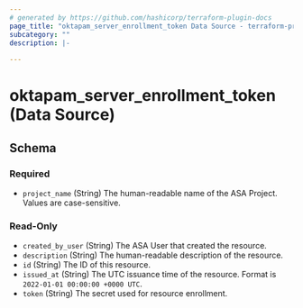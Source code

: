 ```yaml
---
# generated by https://github.com/hashicorp/terraform-plugin-docs
page_title: "oktapam_server_enrollment_token Data Source - terraform-provider-oktapam"
subcategory: ""
description: |-
  
---
```


# oktapam_server_enrollment_token (Data Source)





<!-- schema generated by tfplugindocs -->
## Schema

### Required

- `project_name` (String) The human-readable name of the ASA Project. Values are case-sensitive.

### Read-Only

- `created_by_user` (String) The ASA User that created the resource.
- `description` (String) The human-readable description of the resource.
- `id` (String) The ID of this resource.
- `issued_at` (String) The UTC issuance time of the resource. Format is `2022-01-01 00:00:00 +0000 UTC`.
- `token` (String) The secret used for resource enrollment.


